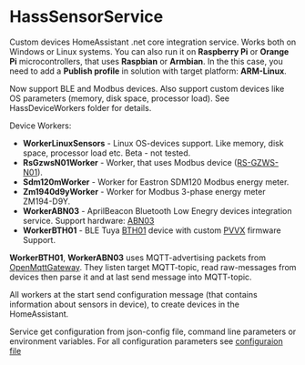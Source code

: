 # HassSensorService
Custom devices HomeAssistant .net core integration service. Works both on Windows or Linux systems. You can also run it on **Raspberry Pi** or **Orange Pi** microcontrollers, that uses **Raspbian** or **Armbian**. In the this case, you need to add a **Publish profile** in solution with target platform: **ARM-Linux**.

Now support BLE and Modbus devices. Also support custom devices like OS parameters (memory, disk space, processor load). See HassDeviceWorkers folder for details.

Device Workers:
* **WorkerLinuxSensors** - Linux OS-devices support. Like memory, disk space, processor load etc. Beta - not tested.
* **RsGzwsN01Worker** - Worker, that uses Modbus device ([RS-GZWS-N01](https://www.google.com/search?q=RS-GZWS-N01)).
* **Sdm120mWorker** - Worker for Eastron SDM120 Modbus energy meter.
* **Zm1940d9yWorker** - Worker for Modbus 3-phase energy meter ZM194-D9Y.
* **WorkerABN03** - AprilBeacon Bluetooth Low Enegry devices integration service. Support hardware: [ABN03](https://wiki.aprbrother.com/en/ABSensor.html#absensor-n03)
* **WorkerBTH01** - BLE Tuya [BTH01](https://pvvx.github.io/BTH01/) device with custom [PVVX](https://github.com/pvvx/THB2?tab=readme-ov-file) firmware	Support.

**WorkerBTH01**, **WorkerABN03** uses MQTT-advertising packets from [OpenMqttGateway](https://github.com/1technophile/OpenMQTTGateway). They listen target MQTT-topic, read raw-messages from devices then parse it and at last send message into MQTT-topic.

All workers at the start send configuration message (that contains information about sensors in device), to create devices in the HomeAssistant.

Service get configuration from json-config file, command line parameters or environment variables.
For all configuration parameters see [configuraion file](HassSensorService/appsettings.json)
